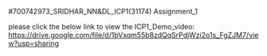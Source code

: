 #700742973_SRIDHAR_NN&DL_ICP1(31174)
Assignment_1

please click the below link to view the ICP1_Demo_video:
https://drive.google.com/file/d/1bVxqm55b8zdQqSrPdjWzi2o1s_FgZJM7/view?usp=sharing
